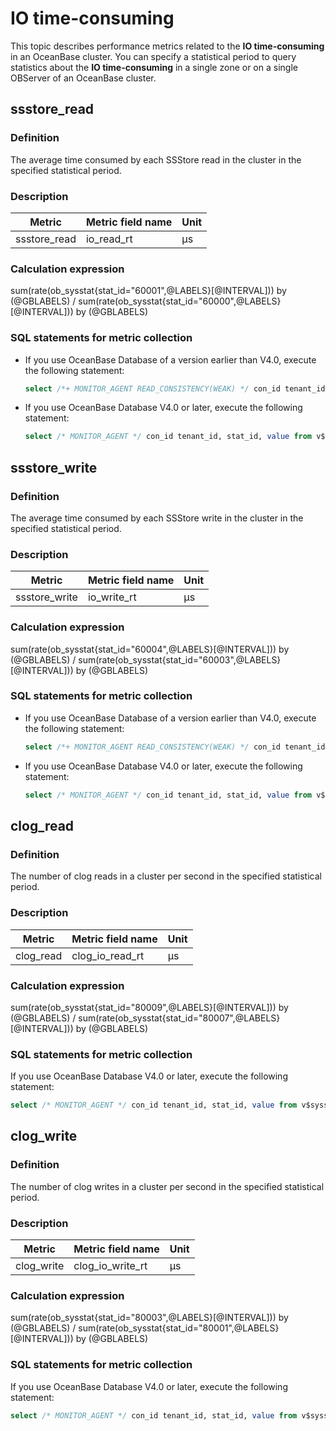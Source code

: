 # IO time-consuming

This topic describes performance metrics related to the **IO time-consuming** in an OceanBase cluster. You can specify a statistical period to query statistics about the **IO time-consuming** in a single zone or on a single OBServer of an OceanBase cluster.

## ssstore_read

### Definition

The average time consumed by each SSStore read in the cluster in the specified statistical period.

### Description

| **Metric** | **Metric field name** |   **Unit**   |
|------------|-----------------------|--------------|
| ssstore_read       | io_read_rt          | μs |

### Calculation expression

sum(rate(ob_sysstat{stat_id="60001",@LABELS}[@INTERVAL])) by (@GBLABELS) / sum(rate(ob_sysstat{stat_id="60000",@LABELS}[@INTERVAL])) by (@GBLABELS)

### SQL statements for metric collection

* If you use OceanBase Database of a version earlier than V4.0, execute the following statement:

  ```sql
  select /*+ MONITOR_AGENT READ_CONSISTENCY(WEAK) */ con_id tenant_id, stat_id, value from v$sysstat where stat_id IN (60000, 60001) and (con_id > 1000 or con_id = 1) and class < 1000
  ```

* If you use OceanBase Database V4.0 or later, execute the following statement:

  ```sql
  select /* MONITOR_AGENT */ con_id tenant_id, stat_id, value from v$sysstat where stat_id IN (60000, 60001) and (con_id > 1000 or con_id = 1) and class < 1000
  ```

## ssstore_write

### Definition

The average time consumed by each SSStore write in the cluster in the specified statistical period.

### Description

| **Metric** | **Metric field name** |   **Unit**   |
|------------|-----------------------|--------------|
| ssstore_write      | io_write_rt         | μs |

### Calculation expression

sum(rate(ob_sysstat{stat_id="60004",@LABELS}[@INTERVAL])) by (@GBLABELS) / sum(rate(ob_sysstat{stat_id="60003",@LABELS}[@INTERVAL])) by (@GBLABELS)

### SQL statements for metric collection

* If you use OceanBase Database of a version earlier than V4.0, execute the following statement:

  ```sql
  select /*+ MONITOR_AGENT READ_CONSISTENCY(WEAK) */ con_id tenant_id, stat_id, value from v$sysstat where stat_id IN (60003, 60004) and (con_id > 1000 or con_id = 1) and class < 1000
  ```

* If you use OceanBase Database V4.0 or later, execute the following statement:

  ```sql
  select /* MONITOR_AGENT */ con_id tenant_id, stat_id, value from v$sysstat where stat_id IN (60003, 60004) and (con_id > 1000 or con_id = 1) and class < 1000
  ```

## clog_read

### Definition

The number of clog reads in a cluster per second in the specified statistical period.

### Description

| **Metric** | **Metric field name** |   **Unit**   |
|------------|-----------------------|--------------|
| clog_read      | clog_io_read_rt         | μs |

### Calculation expression

sum(rate(ob_sysstat{stat_id="80009",@LABELS}[@INTERVAL])) by (@GBLABELS) / sum(rate(ob_sysstat{stat_id="80007",@LABELS}[@INTERVAL])) by (@GBLABELS)

### SQL statements for metric collection

If you use OceanBase Database V4.0 or later, execute the following statement:

```sql
select /* MONITOR_AGENT */ con_id tenant_id, stat_id, value from v$sysstat where stat_id IN (80007, 80009) and (con_id > 1000 or con_id = 1) and class < 1000
```

## clog_write

### Definition

The number of clog writes in a cluster per second in the specified statistical period.

### Description

| **Metric** | **Metric field name** |   **Unit**   |
|------------|-----------------------|--------------|
| clog_write      | clog_io_write_rt        | μs |

### Calculation expression

sum(rate(ob_sysstat{stat_id="80003",@LABELS}[@INTERVAL])) by (@GBLABELS) / sum(rate(ob_sysstat{stat_id="80001",@LABELS}[@INTERVAL])) by (@GBLABELS)

### SQL statements for metric collection

If you use OceanBase Database V4.0 or later, execute the following statement:

```sql
select /* MONITOR_AGENT */ con_id tenant_id, stat_id, value from v$sysstat where stat_id IN (80001, 80003) and (con_id > 1000 or con_id = 1) and class < 1000
```
